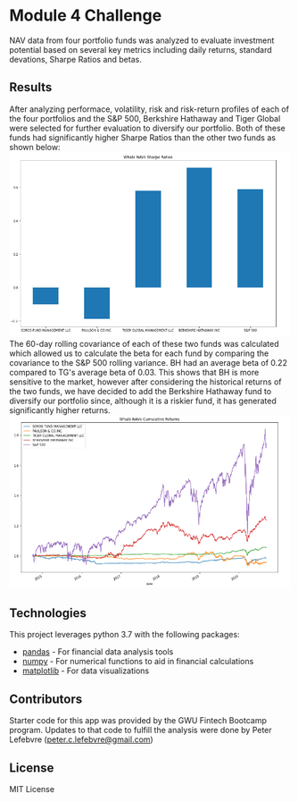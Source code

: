# Module 4 Challenge

NAV data from four portfolio funds was analyzed to evaluate investment potential based on several key metrics including daily returns, standard devations, Sharpe Ratios and betas.

## Results

After analyzing performace, volatility, risk and risk-return profiles of each of the four portfolios and the S&P 500, Berkshire Hathaway and Tiger Global were selected for further evaluation to diversify our portfolio. Both of these funds had significantly higher Sharpe Ratios than the other two funds as shown below:
![SharpeRatios](/Images/Sharpe_Ratios.png)
The 60-day rolling covariance of each of these two funds was calculated which allowed us to calculate the beta for each fund by comparing the covariance to the S&P 500 rolling variance. BH had an average beta of 0.22 compared to TG's average beta of 0.03. This shows that BH is more sensitive to the market, however after considering the historical returns of the two funds, we have decided to add the Berkshire Hathaway fund to diversify our portfolio since, although it is a riskier fund, it has generated significantly higher returns.
![CummulativeReturns](/Images/Cumulative_Returns.png)

## Technologies

This project leverages python 3.7 with the following packages:

* [pandas](https://pandas.pydata.org/) - For financial data analysis tools
* [numpy](https://numpy.org/) - For numerical functions to aid in financial calculations
* [matplotlib](https://matplotlib.org/) - For data visualizations

## Contributors

Starter code for this app was provided by the GWU Fintech Bootcamp program. Updates to that code to fulfill the analysis were done by Peter Lefebvre (peter.c.lefebvre@gmail.com)

## License

MIT License
